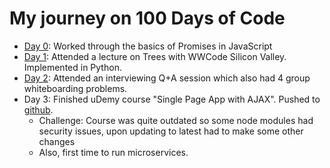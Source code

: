# My journey on 100 Days of Code

- [Day 0](day0.md): Worked through the basics of Promises in JavaScript
- [Day 1](day1.md): Attended a lecture on Trees with WWCode Silicon Valley. Implemented in Python.
- [Day 2](day2.md): Attended an interviewing Q+A session which also had 4 group whiteboarding problems.
- Day 3: Finished uDemy course "Single Page App with AJAX". Pushed to [github](https://github.com/monicaleep/TodoSPA).
  - Challenge: Course was quite outdated so some node modules had security issues, upon updating to latest had to make some other changes
  - Also, first time to run microservices.
